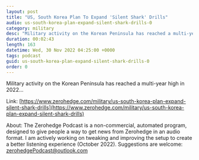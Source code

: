 ```yaml
---
layout: post
title: "US, South Korea Plan To Expand 'Silent Shark' Drills"
audio: us-south-korea-plan-expand-silent-shark-drills-0
category: military
desc: "Military activity on the Korean Peninsula has reached a multi-year high in 2022... "
duration: 00:02:43
length: 163
datetime: Wed, 30 Nov 2022 04:25:00 +0000
tags: podcast
guid: us-south-korea-plan-expand-silent-shark-drills-0
order: 0
---
```

Military activity on the Korean Peninsula has reached a multi-year high in 2022... 

Link: [https://www.zerohedge.com/military/us-south-korea-plan-expand-silent-shark-drills](https://www.zerohedge.com/military/us-south-korea-plan-expand-silent-shark-drills)

About: The Zerohedge Podcast is a non-commercial, automated program, designed to give people a way to get news from Zerohedge in an audio format.  I am actively working on tweaking and improving the setup to create a better listening experience (October 2022).  Suggestions are welcome: [zerohedgePodcast@outlook.com](mailto:zerohedgePodcast@outlook.com)